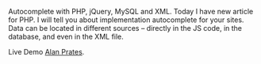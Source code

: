 Autocomplete with PHP, jQuery, MySQL and XML. Today I have new article for PHP. I will tell you about implementation autocomplete for your sites. Data can be located in different sources – directly in the JS code, in the database, and even in the XML file.


<p>Live Demo
<a href="#"
   title="O melhor lugar para encontrar mais informações sobre a missão da Mozilla e como contribuir"> Alan Prates</a>.
</p>
